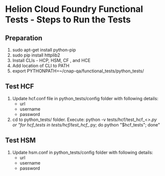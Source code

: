 # Helion Cloud Foundry Functional Tests - Steps to Run the Tests 

## Preparation
1. sudo apt-get install python-pip
2. sudo pip install httplib2
3. Install CLIs - HCP, HSM, CF , and HCE
4. Add location of CLI to PATH
5. export PYTHONPATH=~/cnap-qa/functional_tests/python_tests/ 


## Test HCF
1. Update hcf.conf file in python_tests/config folder with following details:
     * url
     * username
     * password
2.  cd to python_tests/ folder.  Execute:  python -v tests/hcf/test_hcf_<*>.py
    or "for hcf_tests in tests/hcf/test_hcf_*.py; do python "$hcf_tests"; done"

## Test HSM
1. Update hsm.conf in python_tests/config folder with following details:
     * url 
     * username
     * password 
